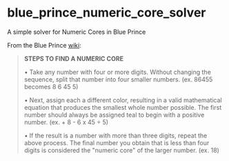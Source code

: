 # blue_prince_numeric_core_solver
A simple solver for Numeric Cores in Blue Prince

From the Blue Prince [wiki](https://blue-prince.fandom.com/wiki/Numeric_Core):

> **STEPS TO FIND A NUMERIC CORE**
>
> • Take any number with four or more digits. Without changing the sequence, split that number into four smaller numbers. (ex. 86455 becomes 8 6 45 5)
>
> • Next, assign each a different color, resulting in a valid mathematical equation that produces the smallest whole number possible. The first number should always be assigned teal to begin with a positive number. (ex. + 8 - 6 x 45 ÷ 5) 
>
> • If the result is a number with more than three digits, repeat the above process. The final number you obtain that is less than four digits is considered the "numeric core" of the larger number. (ex. 18)
